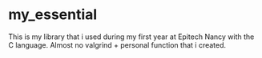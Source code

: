 # my_essential

This is my library that i used during my first year at Epitech Nancy with the C language.
Almost no valgrind + personal function that i created.
